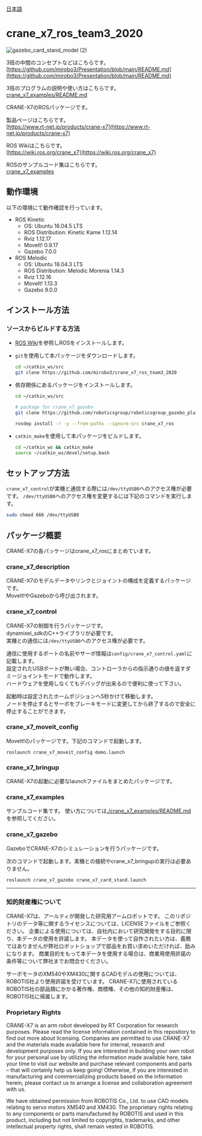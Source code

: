  [日本語](README.md)

# crane_x7_ros_team3_2020

![gazebo_card_stand_model (2)](https://user-images.githubusercontent.com/72371743/99150696-abfa5300-26d9-11eb-8d3a-6bf527ea5185.png)

3班の中間のコンセプトなどはこちらです。  
[https://github.com/mirobo3/Presentation/blob/main/README.md](https://github.com/mirobo3/Presentation/blob/main/README.md)

3班のプログラムの説明や使い方はこちらです。  
[crane_x7_examples/README.md](./crane_x7_examples/README.md)

CRANE-X7のROSパッケージです。

製品ページはこちらです。  
[https://www.rt-net.jp/products/crane-x7](https://www.rt-net.jp/products/crane-x7)

ROS Wikiはこちらです。  
[https://wiki.ros.org/crane_x7](https://wiki.ros.org/crane_x7)

ROSのサンプルコード集はこちらです。  
[crane_x7_examples](https://github.com/mirobo3/crane_x7_ros_team3_2020/tree/master/crane_x7_examples)

## 動作環境

以下の環境にて動作確認を行っています。

- ROS Kinetic
  - OS: Ubuntu 16.04.5 LTS
  - ROS Distribution: Kinetic Kame 1.12.14
  - Rviz 1.12.17
  - MoveIt! 0.9.17
  - Gazebo 7.0.0
- ROS Melodic
  - OS: Ubuntu 18.04.3 LTS
  - ROS Distribution: Melodic Morenia 1.14.3
  - Rviz 1.12.16
  - MoveIt! 1.13.3
  - Gazebo 9.0.0

## インストール方法

### ソースからビルドする方法

- [ROS Wiki](http://wiki.ros.org/ja/kinetic/Installation/Ubuntu)を参照しROSをインストールします。

- `git`を使用して本パッケージをダウンロードします。

  ```bash
  cd ~/catkin_ws/src
  git clone https://github.com/mirobo3/crane_x7_ros_team3_2020
  ```

- 依存関係にあるパッケージをインストールします。

  ```bash
  cd ~/catkin_ws/src
  
  # package for crane_x7_gazebo
  git clone https://github.com/roboticsgroup/roboticsgroup_gazebo_plugins.git
  
  rosdep install -r -y --from-paths --ignore-src crane_x7_ros
  ```

- `catkin_make`を使用して本パッケージをビルドします。

  ```bash
  cd ~/catkin_ws && catkin_make
  source ~/catkin_ws/devel/setup.bash
  ```

## セットアップ方法

`crane_x7_control`が実機と通信する際には`/dev/ttyUSB0`へのアクセス権が必要です。
`/dev/ttyUSB0`へのアクセス権を変更するには下記のコマンドを実行します。

```bash
sudo chmod 666 /dev/ttyUSB0
```

## パッケージ概要

CRANE-X7の各パッケージはcrane_x7_rosにまとめています。  

### crane_x7_description

CRANE-X7のモデルデータやリンクとジョイントの構成を定義するパッケージです。  
MoveIt!やGazeboから呼び出されます。

### crane_x7_control

CRANE-X7の制御を行うパッケージです。  
dynamixel_sdkのC++ライブラリが必要です。  
実機との通信には`/dev/ttyUSB0`へのアクセス権が必要です。

通信に使用するポートの名前やサーボ情報は`config/crane_x7_control.yaml`に記載します。  
設定されたUSBポートが無い場合、コントローラからの指示通りの値を返すダミージョイントモードで動作します。  
ハードウェアを使用しなくてもデバッグが出来るので便利に使って下さい。  

起動時は設定されたホームポジションへ5秒かけて移動します。  
ノードを停止するとサーボをブレーキモードに変更してから終了するので安全に停止することができます。  

### crane_x7_moveit_config

MoveIt!のパッケージです。下記のコマンドで起動します。  

`roslaunch crane_x7_moveit_config demo.launch`

### crane_x7_bringup

CRANE-X7の起動に必要なlaunchファイルをまとめたパッケージです。

### crane_x7_examples

サンプルコード集です。
使い方については[./crane_x7_examples/README.md](./crane_x7_examples/README.md)を参照してください。

### crane_x7_gazebo

GazeboでCRANE-X7のシミュレーションを行うパッケージです。

次のコマンドで起動します。実機との接続やcrane_x7_bringupの実行は必要ありません。

`roslaunch crane_x7_gazebo crane_x7_card_stand.launch`

---

### 知的財産権について

CRANE-X7は、アールティが開発した研究用アームロボットです。
このリポジトリのデータ等に関するライセンスについては、LICENSEファイルをご参照ください。
企業による使用については、自社内において研究開発をする目的に限り、本データの使用を許諾します。 
本データを使って自作されたい方は、義務ではありませんが弊社ロボットショップで部品をお買い求めいただければ、励みになります。
商業目的をもって本データを使用する場合は、商業用使用許諾の条件等について弊社までお問合せください。

サーボモータのXM540やXM430に関するCADモデルの使用については、ROBOTIS社より使用許諾を受けています。 
CRANE-X7に使用されているROBOTIS社の部品類にかかる著作権、商標権、その他の知的財産権は、ROBOTIS社に帰属します。

### Proprietary Rights

CRANE-X7 is an arm robot developed by RT Corporation for research purposes. Please read the license information contained in this repository to find out more about licensing. Companies are permitted to use CRANE-X7 and the materials made available here for internal, research and development purposes only. If you are interested in building your own robot for your personal use by utilizing the information made available here, take your time to visit our website and purchase relevant components and parts – that will certainly help us keep going! Otherwise, if you are interested in manufacturing and commercializing products based on the information herein, please contact us to arrange a license and collaboration agreement with us. 

We have obtained permission from ROBOTIS Co., Ltd. to use CAD models relating to servo motors XM540 and XM430. The proprietary rights relating to any components or parts manufactured by ROBOTIS and used in this product, including but not limited to copyrights, trademarks, and other intellectual property rights, shall remain vested in ROBOTIS. 
